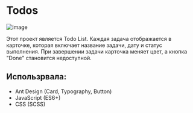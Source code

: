 # Todos
![image](https://github.com/user-attachments/assets/89aae860-e4b5-4c4c-a82e-64357aad0539)

Этот проект является Todo List. Каждая задача отображается в карточке, которая включает название задачи, дату и статус выполнения. При завершении задачи карточка меняет цвет, а кнопка "Done" становится недоступной.

## Использрвала:
- Ant Design (Card, Typography, Button)
- JavaScript (ES6+) 
- CSS (SCSS)

  
